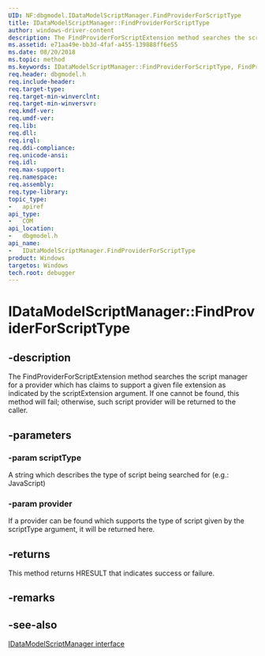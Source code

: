 ```yaml
---
UID: NF:dbgmodel.IDataModelScriptManager.FindProviderForScriptType
title: IDataModelScriptManager::FindProviderForScriptType
author: windows-driver-content
description: The FindProviderForScriptExtension method searches the script manager for a provider which has claims to support a given file extension as indicated by the scriptExtension argument. 
ms.assetid: e71aa49e-bb3d-4faf-a455-139888ff6e55
ms.date: 08/20/2018 
ms.topic: method
ms.keywords: IDataModelScriptManager::FindProviderForScriptType, FindProviderForScriptType, IDataModelScriptManager.FindProviderForScriptType, IDataModelScriptManager::FindProviderForScriptType, IDataModelScriptManager.FindProviderForScriptType
req.header: dbgmodel.h
req.include-header:
req.target-type:
req.target-min-winverclnt:
req.target-min-winversvr:
req.kmdf-ver:
req.umdf-ver:
req.lib:
req.dll:
req.irql: 
req.ddi-compliance:
req.unicode-ansi:
req.idl:
req.max-support:
req.namespace:
req.assembly:
req.type-library: 
topic_type: 
-	apiref
api_type: 
-	COM
api_location: 
-	dbgmodel.h
api_name: 
-	IDataModelScriptManager.FindProviderForScriptType
product: Windows
targetos: Windows
tech.root: debugger
---
```


# IDataModelScriptManager::FindProviderForScriptType


## -description

The FindProviderForScriptExtension method searches the script manager for a provider which has claims to support a given file extension as indicated by the scriptExtension argument. If one cannot be found, this method will fail; otherwise, such script provider will be returned to the caller. 

## -parameters

### -param scriptType
A string which describes the type of script being searched for (e.g.: JavaScript)

### -param provider
If a provider can be found which supports the type of script given by the scriptType argument, it will be returned here.


## -returns
This method returns HRESULT that indicates success or failure.

## -remarks

## -see-also

[IDataModelScriptManager interface](nn-dbgmodel-idatamodelscriptmanager.md)
